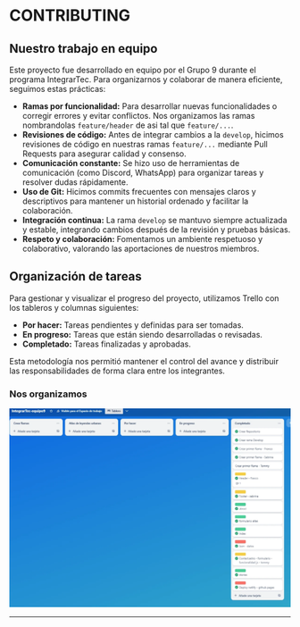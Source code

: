 # CONTRIBUTING

## Nuestro trabajo en equipo

Este proyecto fue desarrollado en equipo por el Grupo 9 durante el programa IntegrarTec. Para organizarnos y colaborar de manera eficiente, seguimos estas prácticas:

- **Ramas por funcionalidad:** Para desarrollar nuevas funcionalidades o corregir errores y evitar conflictos.
Nos organizamos las ramas nombrandolas `feature/header` de asi tal que `feature/...`.
- **Revisiones de código:** Antes de integrar cambios a la `develop`, hicimos revisiones de código en nuestras ramas `feature/...` mediante Pull Requests para asegurar calidad y consenso.
- **Comunicación constante:** Se hizo uso de herramientas de comunicación (como Discord, WhatsApp) para organizar tareas y resolver dudas rápidamente.
- **Uso de Git:** Hicimos commits frecuentes con mensajes claros y descriptivos para mantener un historial ordenado y facilitar la colaboración.
- **Integración continua:** La rama `develop` se mantuvo siempre actualizada y estable, integrando cambios después de la revisión y pruebas básicas.
- **Respeto y colaboración:** Fomentamos un ambiente respetuoso y colaborativo, valorando las aportaciones de nuestros miembros.


## Organización de tareas

Para gestionar y visualizar el progreso del proyecto, utilizamos Trello con los tableros y columnas siguientes:

- **Por hacer:** Tareas pendientes y definidas para ser tomadas.
- **En progreso:** Tareas que están siendo desarrolladas o revisadas.
- **Completado:** Tareas finalizadas y aprobadas.

Esta metodología nos permitió mantener el control del avance y distribuir las responsabilidades de forma clara entre los integrantes.

### Nos organizamos 

![ver tareas](public/images/capturaTrello.webp)

---

